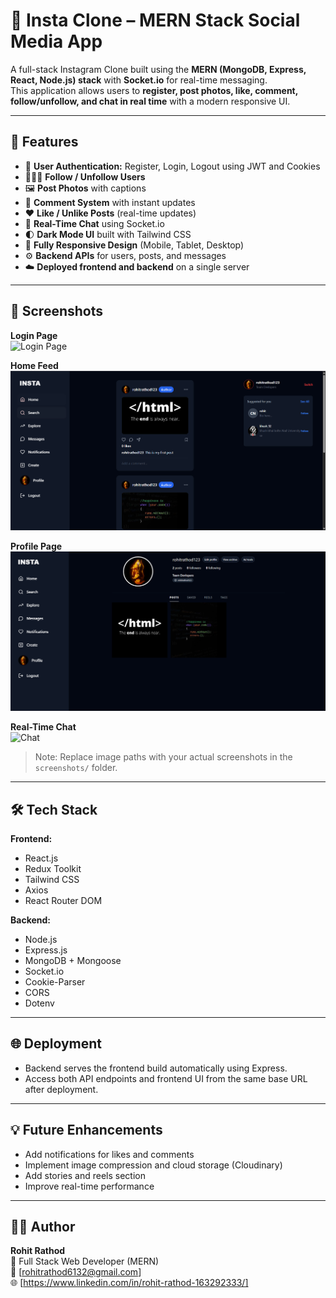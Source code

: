 # 📸 Insta Clone – MERN Stack Social Media App

A full-stack Instagram Clone built using the **MERN (MongoDB, Express, React, Node.js) stack** with **Socket.io** for real-time messaging.  
This application allows users to **register, post photos, like, comment, follow/unfollow, and chat in real time** with a modern responsive UI.

---

## 🚀 Features

- 🔐 **User Authentication:** Register, Login, Logout using JWT and Cookies  
- 🧑‍🤝‍🧑 **Follow / Unfollow Users**  
- 🖼️ **Post Photos** with captions  
- 💬 **Comment System** with instant updates  
- ❤️ **Like / Unlike Posts** (real-time updates)  
- 💬 **Real-Time Chat** using Socket.io  
- 🌓 **Dark Mode UI** built with Tailwind CSS  
- 📱 **Fully Responsive Design** (Mobile, Tablet, Desktop)  
- ⚙️ **Backend APIs** for users, posts, and messages  
- ☁️ **Deployed frontend and backend** on a single server  

---

## 🧩 Screenshots

**Login Page**  
![Login Page]([./screenshots/login.png](https://github.com/rohitrathod1/Insta_clone/blob/main/Images/Screenshot%202025-10-11%20084927.png?raw=true))  

**Home Feed**  
![Home Feed](https://github.com/rohitrathod1/Insta_clone/blob/main/Images/Screenshot%202025-10-10%20230915.png?raw=true)  

**Profile Page**  
![Profile Page](https://github.com/rohitrathod1/Insta_clone/blob/main/Images/Screenshot%202025-10-10%20230924.png?raw=true)  

**Real-Time Chat**  
![Chat]([./screenshots/chat.png](https://github.com/rohitrathod1/Insta_clone/blob/main/Images/Screenshot%202025-10-10%20231012.png?raw=true))  

> Note: Replace image paths with your actual screenshots in the `screenshots/` folder.

---

## 🛠️ Tech Stack

**Frontend:**  
- React.js  
- Redux Toolkit  
- Tailwind CSS  
- Axios  
- React Router DOM  

**Backend:**  
- Node.js  
- Express.js  
- MongoDB + Mongoose  
- Socket.io  
- Cookie-Parser  
- CORS  
- Dotenv  

---

## 🌐 Deployment

- Backend serves the frontend build automatically using Express.  
- Access both API endpoints and frontend UI from the same base URL after deployment.

---

## 💡 Future Enhancements

- Add notifications for likes and comments  
- Implement image compression and cloud storage (Cloudinary)  
- Add stories and reels section  
- Improve real-time performance  

---

## 👨‍💻 Author

**Rohit Rathod**  
💼 Full Stack Web Developer (MERN)  
📧 [rohitrathod6132@gmail.com]  
🌐 [https://www.linkedin.com/in/rohit-rathod-163292333/]
